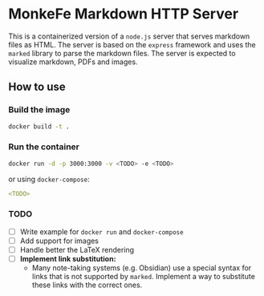 # MonkeFe Markdown HTTP Server
This is a containerized version of a `node.js` server that serves markdown files as HTML. The server is based on the `express` framework and uses the `marked` library to parse the markdown files. The server is expected to visualize markdown, PDFs and images.
## How to use
### Build the image
```bash
docker build -t .
```
### Run the container
```bash
docker run -d -p 3000:3000 -v <TODO> -e <TODO> 
```
or using `docker-compose`:
```yaml
<TODO>
```
### TODO
- [ ] Write example for `docker run` and `docker-compose`
- [ ] Add support for images
- [ ] Handle better the LaTeX rendering
- [ ] **Implement link substitution:**
    - Many note-taking systems (e.g. Obsidian) use a special syntax for links that is not supported by `marked`. Implement a way to substitute these links with the correct ones.

